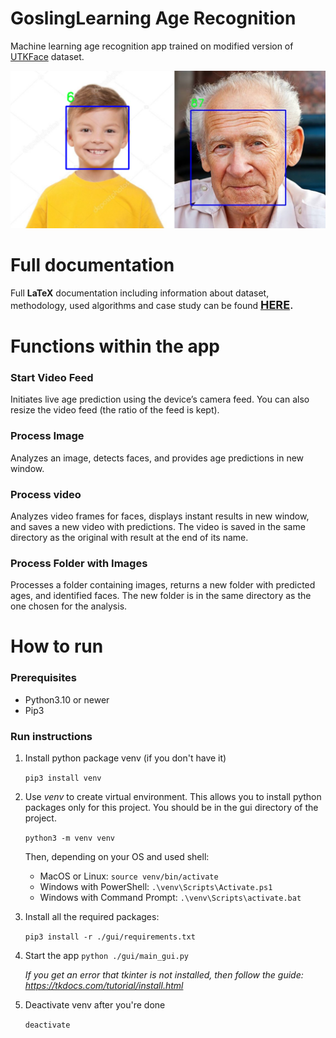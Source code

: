 # GoslingLearning Age Recognition
Machine learning age recognition app trained on modified version of [UTKFace](https://susanqq.github.io/UTKFace/) dataset.

![](docs/examples.png)
# Full documentation
Full **LaTeX**  documentation including information about dataset, methodology, used algorithms and case study can be found <span style="font-size: large">**[HERE](docs/documentation.pdf)**.</span>

# Functions within the app
### Start Video Feed
Initiates live age prediction using the device’s camera feed. You can also resize
the video feed (the ratio of the feed is kept).
### Process Image
Analyzes an image, detects faces, and provides age predictions in new window.
### Process video
Analyzes video frames for faces, displays instant results in new window, and
saves a new video with predictions. The video is saved in the same directory as
the original with result at the end of its name.
### Process Folder with Images
Processes a folder containing images, returns a new folder with predicted ages,
and identified faces. The new folder is in the same directory as the one chosen
for the analysis.
# How to run
### Prerequisites
- Python3.10 or newer
- Pip3
### Run instructions
1. Install python package venv (if you don't have it)

    `pip3 install venv`
2. Use *venv* to create virtual environment. This allows you to install python packages only for this project. You should be in the gui directory of the project.
    
    `python3 -m venv venv`

    Then, depending on your OS and used shell:
    - MacOS or Linux:
    `source venv/bin/activate`
    - Windows with PowerShell:
    `.\venv\Scripts\Activate.ps1`
    - Windows with Command Prompt:
    `.\venv\Scripts\activate.bat`
3.  Install all the required packages:

    `pip3 install -r ./gui/requirements.txt`
4. Start the app
    `python ./gui/main_gui.py`

    *If you get an error that tkinter is not installed, then follow the guide:
https://tkdocs.com/tutorial/install.html*

5.  Deactivate venv after you're done

    `deactivate`

